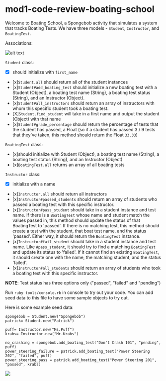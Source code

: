 # mod1-code-review-boating-school

Welcome to Boating School,  a Spongebob activity that simulates a system that tracks Boating Tests.  We have three models - `Student`, `Instructor`, and `BoatingTest`.

Associations:

![alt text][chart]

[chart]: https://curriculum-content.s3.amazonaws.com/module-1/ruby-oo-relationships/practice-boating-school-exercise/Image_123_00BoatingSchool.png

`Student` class:
*[x] should initialize with `first_name`
* [x]`Student.all` should return all of the student instances
* [x]`Student#add_boating_test` should initialize a new boating test with a Student (Object), a boating test name (String), a boating test status (String), and an Instructor (Object). 
* [x]`Student#all_instructors` should return an array of instructors with whom this specific student took a boating test.
* [X]`Student.find_student` will take in a first name and output the student (Object) with that name
* [x]`Student#grade_percentage` should return the percentage of tests that the student has passed, a Float (so if a student has passed 3 / 9 tests that they've taken, this method should return the Float `33.33`)

`BoatingTest` class:
* [x]should initialize with Student (Object), a boating test name (String), a boating test status (String), and an Instructor (Object)
* [x]`BoatingTest.all` returns an array of all boating tests

`Instructor` class:
* [x] initialize with a name
* [x]`Instructor.all` should return all instructors
* [x]`Instructor#passed_students` should return an array of students who passed a boating test with this specific instructor.
* [x]`Instructor#pass_student` should take in a student instance and test name. If there is a `BoatingTest` whose name and student match the values passed in, this method should update the status of that BoatingTest to 'passed'. If there is no matching test, this method should create a test with the student, that boat test name, and the status 'passed'. Either way, it should return the `BoatingTest` instance.
* [x]`Instructor#fail_student` should take in a student instance and test name. Like `#pass_student`, it should try to find a matching `BoatingTest` and update its status to 'failed'. If it cannot find an existing `BoatingTest`, it should create one with the name, the matching student, and the status 'failed'.
* [x]`Instructor#all_students` should return an array of students who took a boating test with this specific instructor. 


**NOTE**: Test status has three options only ("passed", "failed" and "pending")

Run `ruby tools/console.rb` in console to try out your code. You can add seed data to this file to have some sample objects to try out.

Here is some example seed data:

```
spongebob = Student.new("Spongebob")
patrick= Student.new("Patrick")

puff= Instructor.new("Ms.Puff")
krabs= Instructor.new("Mr.Krabs")

no_crashing = spongebob.add_boating_test("Don't Crash 101", "pending", puff)
power_steering_failure = patrick.add_boating_test("Power Steering 202", "failed", puff)
power_steering_pass = patrick.add_boating_test("Power Steering 201", "passed", krabs)
```

![](https://media.giphy.com/media/GwYxLtDaB3Wso/giphy.gif)
